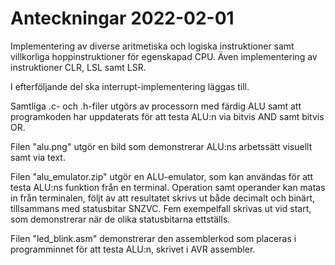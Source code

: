 # Anteckningar 2022-02-01
Implementering av diverse aritmetiska och logiska instruktioner samt villkorliga hoppinstruktioner för egenskapad CPU.
Även implementering av instruktioner CLR, LSL samt LSR.

I efterföljande del ska interrupt-implementering läggas till.

Samtliga .c- och .h-filer utgörs av processorn med färdig ALU samt att programkoden har uppdaterats för att testa ALU:n via bitvis AND samt bitvis OR.

Filen "alu.png" utgör en bild som demonstrerar ALU:ns arbetssätt visuellt samt via text.

Filen "alu_emulator.zip" utgör en ALU-emulator, som kan användas för att testa ALU:ns funktion från en terminal. Operation samt operander kan matas in från terminalen, följt av att resultatet skrivs ut både decimalt och binärt, tillsammans med statusbitar SNZVC. Fem exempelfall skrivas ut vid start, som demonstrerar när de olika statusbitarna ettställs.

Filen "led_blink.asm" demonstrerar den assemblerkod som placeras i programminnet för att testa ALU:n, skrivet i AVR assembler.